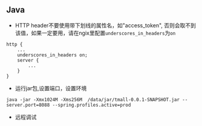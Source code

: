 ## Java

- HTTP header不要使用带下划线的属性名，如"access_token", 否则会取不到该值，如果一定要用，请在ngix里配置`underscores_in_headers`为`on`
```
http {
    ...
    underscores_in_headers on;
    server {
        ...
    }
}
```
- 运行jar包,设置端口，设置环境
```
java -jar -Xmx1024M -Xms256M  /data/jar/tmall-0.0.1-SNAPSHOT.jar --server.port=8088 --spring.profiles.active=prod
```

- 远程调试

